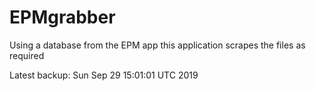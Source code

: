 # EPMgrabber
Using a database from the EPM app this application scrapes the files as required


Latest backup: Sun Sep 29 15:01:01 UTC 2019
